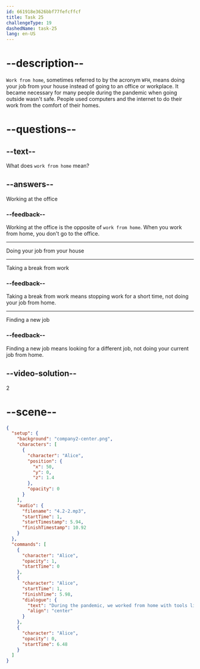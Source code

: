 ```yaml
---
id: 661918e3626bbf77fefcffcf
title: Task 25
challengeType: 19
dashedName: task-25
lang: en-US
---
```


# --description--

`Work from home`, sometimes referred to by the acronym `WFH`, means doing your job from your house instead of going to an office or workplace. It became necessary for many people during the pandemic when going outside wasn't safe. People used computers and the internet to do their work from the comfort of their homes.

# --questions--

## --text--

What does `work from home` mean?

## --answers--

Working at the office

### --feedback--

Working at the office is the opposite of `work from home`. When you work from home, you don't go to the office.

---

Doing your job from your house

---

Taking a break from work

### --feedback--

Taking a break from work means stopping work for a short time, not doing your job from home.

---

Finding a new job

### --feedback--

Finding a new job means looking for a different job, not doing your current job from home.

## --video-solution--

2

# --scene--

```json
{
  "setup": {
    "background": "company2-center.png",
    "characters": [
      {
        "character": "Alice",
        "position": {
          "x": 50,
          "y": 0,
          "z": 1.4
        },
        "opacity": 0
      }
    ],
    "audio": {
      "filename": "4.2-2.mp3",
      "startTime": 1,
      "startTimestamp": 5.94,
      "finishTimestamp": 10.92
    }
  },
  "commands": [
    {
      "character": "Alice",
      "opacity": 1,
      "startTime": 0
    },
    {
      "character": "Alice",
      "startTime": 1,
      "finishTime": 5.98,
      "dialogue": {
        "text": "During the pandemic, we worked from home with tools like video conference apps and collaboration platforms.",
        "align": "center"
      }
    },
    {
      "character": "Alice",
      "opacity": 0,
      "startTime": 6.48
    }
  ]
}
```
